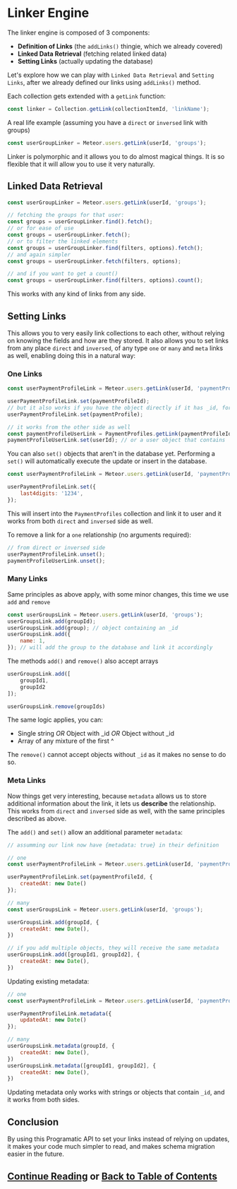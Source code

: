 # Linker Engine

The linker engine is composed of 3 components:
- **Definition of Links** (the `addLinks()` thingie, which we already covered)
- **Linked Data Retrieval** (fetching related linked data)
- **Setting Links** (actually updating the database)

Let's explore how we can play with `Linked Data Retrieval` and `Setting Links`, after we already defined our links
using `addLinks()` method.

Each collection gets extended with a `getLink` function:
```js
const linker = Collection.getLink(collectionItemId, 'linkName');
```

A real life example (assuming you have a `direct` or `inversed` link with groups)
```js
const userGroupLinker = Meteor.users.getLink(userId, 'groups');
```

Linker is polymorphic and it allows you to do almost magical things. It is so flexible that it will
allow you to use it very naturally.

## Linked Data Retrieval

```js
const userGroupLinker = Meteor.users.getLink(userId, 'groups');

// fetching the groups for that user:
const groups = userGroupLinker.find().fetch();
// or for ease of use
const groups = userGroupLinker.fetch();
// or to filter the linked elements
const groups = userGroupLinker.find(filters, options).fetch();
// and again simpler
const groups = userGroupLinker.fetch(filters, options);

// and if you want to get a count()
const groups = userGroupLinker.find(filters, options).count();
```

This works with any kind of links from any side.

## Setting Links

This allows you to very easily link collections to each other, without relying on knowing the fields and how are they stored.
It also allows you to set links from any place `direct` and `inversed`, of any type `one` or `many` and `meta` links as well,
enabling doing this in a natural way:

### One Links

```js
const userPaymentProfileLink = Meteor.users.getLink(userId, 'paymentProfile');

userPaymentProfileLink.set(paymentProfileId);
// but it also works if you have the object directly if it has _id, for ease of use:
userPaymentProfileLink.set(paymentProfile);

// it works from the other side as well
const paymentProfileUserLink = PaymentProfiles.getLink(paymentProfileId, 'user');
paymentProfileUserLink.set(userId); // or a user object that contains `_id`
```


You can also `set()` objects that aren't in the database yet.
Performing a `set()` will automatically execute the update or insert in the database.

```js
const userPaymentProfileLink = Meteor.users.getLink(userId, 'paymentProfile');

userPaymentProfileLink.set({
    last4digits: '1234',
});
```

This will insert into the `PaymentProfiles` collection and link it to user and it works from both `direct` and `inversed` side as well.

To remove a link for a `one` relationship (no arguments required):
```js
// from direct or inversed side
userPaymentProfileLink.unset();
paymentProfileUserLink.unset();
```

### Many Links

Same principles as above apply, with some minor changes, this time we use `add` and `remove`

```js
const userGroupsLink = Meteor.users.getLink(userId, 'groups');
userGroupsLink.add(groupId);
userGroupsLink.add(group); // object containing an _id
userGroupsLink.add({
    name: 1,
}); // will add the group to the database and link it accordingly
```

The methods `add()` and `remove()` also accept arrays
```js
userGroupsLink.add([
    groupId1,
    groupId2
]);

userGroupsLink.remove(groupIds)
```

The same logic applies, you can:
- Single string *OR* Object with _id *OR* Object without _id
- Array of any mixture of the first ^

The `remove()` cannot accept objects without `_id` as it makes no sense to do so.

### Meta Links

Now things get very interesting, because `metadata` allows us to store additional information about the link,
it lets us **describe** the relationship. This works from `direct` and `inversed` side as well, with the 
same principles described as above.

The `add()` and `set()` allow an additional parameter `metadata`:

```js
// assumming our link now have {metadata: true} in their definition

// one
const userPaymentProfileLink = Meteor.users.getLink(userId, 'paymentProfile');

userPaymentProfileLink.set(paymentProfileId, {
    createdAt: new Date()
});

// many
const userGroupsLink = Meteor.users.getLink(userId, 'groups');

userGroupsLink.add(groupId, {
    createdAt: new Date(),
})

// if you add multiple objects, they will receive the same metadata
userGroupsLink.add([groupId1, groupId2], {
    createdAt: new Date(),
})
```

Updating existing metadata:
```js
// one
const userPaymentProfileLink = Meteor.users.getLink(userId, 'paymentProfile');

userPaymentProfileLink.metadata({
    updatedAt: new Date()
});

// many
userGroupsLink.metadata(groupId, {
    createdAt: new Date(),
})
userGroupsLink.metadata([groupId1, groupId2], {
    createdAt: new Date(),
})
```

Updating metadata only works with strings or objects that contain `_id`, and it works from both sides.

## Conclusion

By using this Programatic API to set your links instead of relying on updates, it makes your code much simpler to read,
and makes schema migration easier in the future.

## [Continue Reading](query_options.md) or [Back to Table of Contents](index.md)



